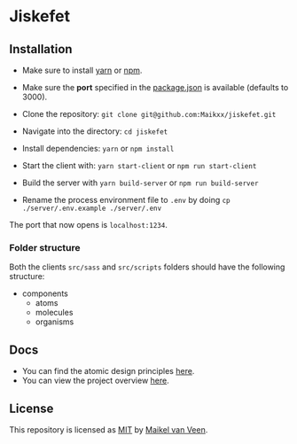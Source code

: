 # Jiskefet

## Installation

* Make sure to install [yarn](https://yarnpkg.com/en/) or [npm](https://www.npmjs.com).
* Make sure the **port** specified in the [package.json](package.json) is available (defaults to 3000).

* Clone the repository: `git clone git@github.com:Maikxx/jiskefet.git`
* Navigate into the directory: `cd jiskefet`
* Install dependencies: `yarn` or `npm install`
* Start the client with: `yarn start-client` or `npm run start-client`
* Build the server with `yarn build-server` or `npm run build-server`
* Rename the process environment file to `.env` by doing `cp ./server/.env.example ./server/.env`

The port that now opens is `localhost:1234`.

### Folder structure

Both the clients `src/sass` and `src/scripts` folders should have the following structure:

* components
    * atoms
    * molecules
    * organisms

## Docs

* You can find the atomic design principles [here](./docs/ATOMIC.md).
* You can view the project overview [here](./docs/PROJECT_OVERVIEW.md).

## License

This repository is licensed as [MIT](LICENSE) by [Maikel van Veen](https://github.com/maikxx).